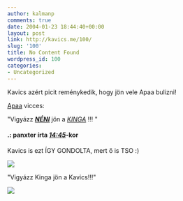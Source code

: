 ```yaml
---
author: kalmanp
comments: true
date: 2004-01-23 18:44:40+00:00
layout: post
link: http://kavics.me/100/
slug: '100'
title: No Content Found
wordpress_id: 100
categories:
- Uncategorized
---
```


Kavics azért picit reménykedik, hogy jön vele Apaa bulizni!




[Apaa](http://apaa.freeblog.hu/) vicces: 




"Vigyázz **[_NÉNI_](http://apaa.freeblog.hu/Files/neni_2.jpg)** jön a [_KINGA_](http://apaa.freeblog.hu/Files/kinga_2.jpg) !!! " 




#### .: panxter írta [_14:45_](http://apaa.freeblog.hu/archives/2004_Jan_apaa.htm#71728)-kor




Kavics is ezt ÍGY GONDOLTA, mert ő is TSO :)




![](http://kavics.freeblog.hu/Files/TSO.JPG)




"Vigyázz Kinga jön a Kavics!!!"




![](http://kavics.freeblog.hu/Files/pancsi.JPG)

